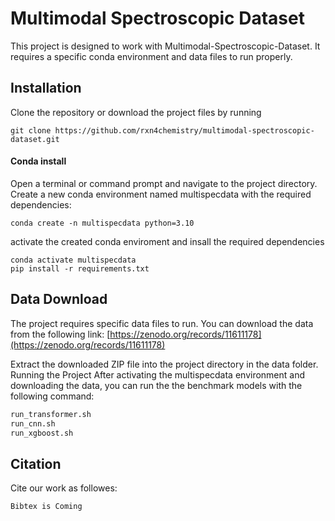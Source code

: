 # Multimodal Spectroscopic Dataset
This project is designed to work with  Multimodal-Spectroscopic-Dataset. It requires a specific conda environment and data files to run properly.

## Installation


Clone the repository or download the project files by running

```
git clone https://github.com/rxn4chemistry/multimodal-spectroscopic-dataset.git
```
#### Conda install 

Open a terminal or command prompt and navigate to the project directory.
Create a new conda environment named multispecdata with the required dependencies:
```
conda create -n multispecdata python=3.10
```
activate the created conda enviroment and insall the required dependencies

```
conda activate multispecdata
pip install -r requirements.txt
```

## Data Download
The project requires specific data files to run. You can download the data from the following link:
[https://zenodo.org/records/11611178](https://zenodo.org/records/11611178)

Extract the downloaded ZIP file into the project directory in the data folder.
Running the Project
After activating the multispecdata environment and downloading the data, you can run the the benchmark models with the following command:

```bash
run_transformer.sh
run_cnn.sh
run_xgboost.sh
```

## Citation
Cite our work as followes:
```
Bibtex is Coming 
```